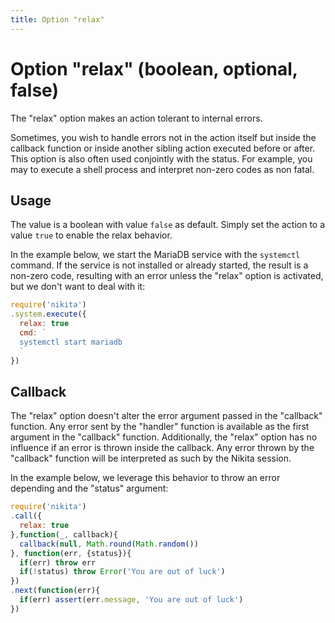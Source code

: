 ```yaml
---
title: Option "relax"
---
```


# Option "relax" (boolean, optional, false)

The "relax" option makes an action tolerant to internal errors.

Sometimes, you wish to handle errors not in the action itself but inside the callback function or inside another sibling action executed before or after. This option is also often used conjointly with the status. For example, you may to execute a shell process and interpret non-zero codes as non fatal. 

## Usage

The value is a boolean with value `false` as default. Simply set the action to a value `true` to enable the relax behavior.

In the example below, we start the MariaDB service with the `systemctl` command. If the service is not installed or already started, the result is a non-zero code, resulting with an error unless the "relax" option is activated, but we don't want to deal with it:

```js
require('nikita')
.system.execute({
  relax: true
  cmd: `
  systemctl start mariadb
  `
})
```

## Callback

The "relax" option doesn't alter the error argument passed in the "callback" function. Any error sent by the "handler" function is available as the first argument in the "callback" function. Additionally, the "relax" option has no influence if an error is thrown inside the callback. Any error thrown by the "callback" function will be interpreted as such by the Nikita session.

In the example below, we leverage this behavior to throw an error depending and the "status" argument:

```js
require('nikita')
.call({
  relax: true
},function(_, callback){
  callback(null, Math.round(Math.random())
}, function(err, {status}){
  if(err) throw err
  if(!status) throw Error('You are out of luck')
})
.next(function(err){
  if(err) assert(err.message, 'You are out of luck')  
})
```
